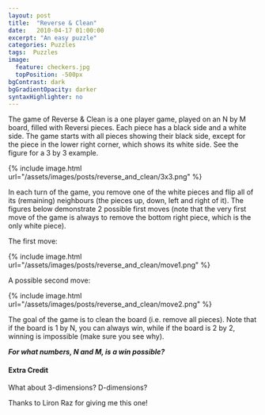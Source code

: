 ```yaml
---
layout: post
title:  "Reverse & Clean"
date:   2010-04-17 01:00:00
excerpt: "An easy puzzle"
categories: Puzzles
tags:  Puzzles
image:
  feature: checkers.jpg
  topPosition: -500px
bgContrast: dark
bgGradientOpacity: darker
syntaxHighlighter: no
---
```

The game of Reverse & Clean is a one player game, played on an N by M board, filled with Reversi pieces. Each piece has a black side and a white side. The game starts with all pieces showing their black side, except for the piece in the lower right corner, which shows its white side. See the figure for a 3 by 3 example.

{% include image.html url="/assets/images/posts/reverse_and_clean/3x3.png" %}

In each turn of the game, you remove one of the white pieces and flip all of its (remaining) neighbours (the pieces up, down, left and right of it). The figures below demonstrate 2 possible first moves (note that the very first move of the game is always to remove the bottom right piece, which is the only white piece).

The first move:

{% include image.html url="/assets/images/posts/reverse_and_clean/move1.png" %}

A possible second move:

{% include image.html url="/assets/images/posts/reverse_and_clean/move2.png" %}

The goal of the game is to clean the board (i.e. remove all pieces). Note that if the board is 1 by N, you can always win, while if the board is 2 by 2, winning is impossible (make sure you see why).

***For what numbers, N and M, is a win possible?***

#### Extra Credit
What about 3-dimensions? D-dimensions?

Thanks to Liron Raz for giving me this one!
